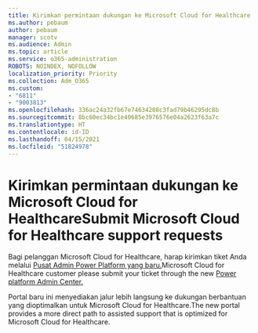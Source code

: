 ```yaml
---
title: Kirimkan permintaan dukungan ke Microsoft Cloud for Healthcare
ms.author: pebaum
author: pebaum
manager: scotv
ms.audience: Admin
ms.topic: article
ms.service: o365-administration
ROBOTS: NOINDEX, NOFOLLOW
localization_priority: Priority
ms.collection: Adm_O365
ms.custom:
- "6811"
- "9003813"
ms.openlocfilehash: 336ac24a32fb67e74634208c3fad79b46295dc8b
ms.sourcegitcommit: 8bc60ec34bc1e40685e3976576e04a2623f63a7c
ms.translationtype: HT
ms.contentlocale: id-ID
ms.lasthandoff: 04/15/2021
ms.locfileid: "51824978"
---
```

# <a name="submit-microsoft-cloud-for-healthcare-support-requests"></a><span data-ttu-id="cb258-102">Kirimkan permintaan dukungan ke Microsoft Cloud for Healthcare</span><span class="sxs-lookup"><span data-stu-id="cb258-102">Submit Microsoft Cloud for Healthcare support requests</span></span>

<span data-ttu-id="cb258-103">Bagi pelanggan Microsoft Cloud for Healthcare, harap kirimkan tiket Anda melalui [Pusat Admin Power Platform yang baru.](https://admin.powerplatform.microsoft.com/support?newTicket&product=Flow)</span><span class="sxs-lookup"><span data-stu-id="cb258-103">Microsoft Cloud for Healthcare  customer please submit your ticket through the new [Power platform Admin Center.](https://admin.powerplatform.microsoft.com/support?newTicket&product=Flow)</span></span>

<span data-ttu-id="cb258-104">Portal baru ini menyediakan jalur lebih langsung ke dukungan berbantuan yang dioptimalkan untuk Microsoft Cloud for Healthcare.</span><span class="sxs-lookup"><span data-stu-id="cb258-104">The new portal provides a more direct path to assisted support that is optimized for  Microsoft Cloud for Healthcare.</span></span>
